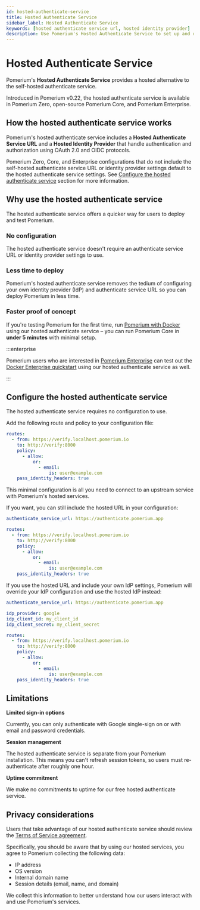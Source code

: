 ```yaml
---
id: hosted-authenticate-service
title: Hosted Authenticate Service
sidebar_label: Hosted Authenticate Service
keywords: [hosted authenticate service url, hosted identity provider]
description: Use Pomerium's Hosted Authenticate Service to set up and deploy Pomerium quickly.
---
```


# Hosted Authenticate Service

Pomerium's **Hosted Authenticate Service** provides a hosted alternative to the self-hosted authenticate service.

Introduced in Pomerium v0.22, the hosted authenticate service is available in Pomerium Zero, open-source Pomerium Core, and Pomerium Enterprise.

## How the hosted authenticate service works

Pomerium's hosted authenticate service includes a **Hosted Authenticate Service URL** and a **Hosted Identity Provider** that handle authentication and authorization using OAuth 2.0 and OIDC protocols.

Pomerium Zero, Core, and Enterprise configurations that do not include the self-hosted authenticate service URL or identity provider settings default to the hosted authenticate service settings. See [Configure the hosted authenticate service](#configure-the-hosted-authenticate-service) section for more information.

## Why use the hosted authenticate service

The hosted authenticate service offers a quicker way for users to deploy and test Pomerium.

### No configuration

The hosted authenticate service doesn't require an authenticate service URL or identity provider settings to use.

### Less time to deploy

Pomerium's hosted authenticate service removes the tedium of configuring your own identity provider (IdP) and authenticate service URL so you can deploy Pomerium in less time.

### Faster proof of concept

If you're testing Pomerium for the first time, run [Pomerium with Docker](/docs/core/quickstart) using our hosted authenticate service – you can run Pomerium Core in **under 5 minutes** with minimal setup.

:::enterprise

Pomerium users who are interested in [Pomerium Enterprise](https://www.pomerium.com/enterprise-sales/) can test out the [Docker Enterprise quickstart](/docs/enterprise/quickstart) using our hosted authenticate service as well.

:::

## Configure the hosted authenticate service

The hosted authenticate service requires no configuration to use.

Add the following route and policy to your configuration file:

```yaml title=pomerium-config.yaml
routes:
  - from: https://verify.localhost.pomerium.io
    to: http://verify:8000
    policy:
      - allow:
          or:
            - email:
                is: user@example.com
    pass_identity_headers: true
```

This minimal configuration is all you need to connect to an upstream service with Pomerium's hosted services.

If you want, you can still include the hosted URL in your configuration:

```yaml title=pomerium-config.yaml
authenticate_service_url: https://authenticate.pomerium.app

routes:
  - from: https://verify.localhost.pomerium.io
    to: http://verify:8000
    policy:
      - allow:
          or:
            - email:
                is: user@example.com
    pass_identity_headers: true
```

If you use the hosted URL and include your own IdP settings, Pomerium will override your IdP configuration and use the hosted IdP instead:

```yaml title=pomerium-config.yaml
authenticate_service_url: https://authenticate.pomerium.app

idp_provider: google
idp_client_id: my_client_id
idp_client_secret: my_client_secret

routes:
  - from: https://verify.localhost.pomerium.io
    to: http://verify:8000
    policy:
      - allow:
          or:
            - email:
                is: user@example.com
    pass_identity_headers: true
```

## Limitations

**Limited sign-in options**

Currently, you can only authenticate with Google single-sign on or with email and password credentials.

**Session management**

The hosted authenticate service is separate from your Pomerium installation. This means you can't refresh session tokens, so users must re-authenticate after roughly one hour.

**Uptime commitment**

We make no commitments to uptime for our free hosted authenticate service.

## Privacy considerations

Users that take advantage of our hosted authenticate service should review the [Terms of Service agreement](https://www.pomerium.com/pomerium-zero-user-agreement/).

Specifically, you should be aware that by using our hosted services, you agree to Pomerium collecting the following data:

- IP address
- OS version
- Internal domain name
- Session details (email, name, and domain)

We collect this information to better understand how our users interact with and use Pomerium's services.
